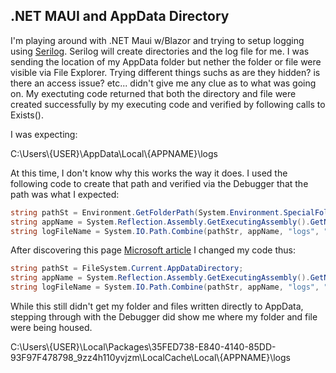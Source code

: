 ## .NET MAUI and AppData Directory

<p>I'm playing around with .NET Maui w/Blazor and trying to setup logging using <a href="https://serilog.net/">Serilog</a>. Serilog will create directories and the log file for me.  I was sending the location of my AppData folder but nether the folder or file were visible via File Explorer.  Trying different things suchs as are they hidden? is there an access issue? etc... didn't give me any clue as to what was going on.  My exectuting code returned that both the directory and file were created successfully by my executing code and verified by following calls to Exists(). </p>

<p>I was expecting: </p>

<p>C:\Users\{USER}\AppData\Local\{APPNAME}\logs </p>

<p>At this time, I don't know why this works the way it does. I used the following code to create that path and verified via the Debugger that the path was 
what I expected:</p>

 ```C#
string pathSt = Environment.GetFolderPath(System.Environment.SpecialFolder.LocalApplicationData);
string appName = System.Reflection.Assembly.GetExecutingAssembly().GetName().Name;
string logFileName = System.IO.Path.Combine(pathStr, appName, "logs", "{APPNAME}-.log");
 ```
<p>After discovering this page <a href="https://learn.microsoft.com/en-us/dotnet/maui/platform-integration/storage/file-system-helpers?view=net-maui-7.0&tabs=windows">Microsoft article</a> 
I changed my code thus:</p>

 ```C#
string pathSt = FileSystem.Current.AppDataDirectory;
string appName = System.Reflection.Assembly.GetExecutingAssembly().GetName().Name;
string logFileName = System.IO.Path.Combine(pathStr, appName, "logs", "{APPNAME}-.log");
 ```

<p>While this still didn't get my folder and files written directly to AppData, stepping through with the Debugger did show me where my folder and file
were being housed.</p>

<p>C:\Users\{USER}\Local\Packages\35FED738-E840-4140-85DD-93F97F478798_9zz4h110yvjzm\LocalCache\Local\{APPNAME}\logs</p>
